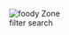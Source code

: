 ![foody Zone](https://github.com/prosanjeev/Foody-Zone/assets/154009697/0471df2e-3e13-4db8-b45e-7d1531096812)  
filter
search 

